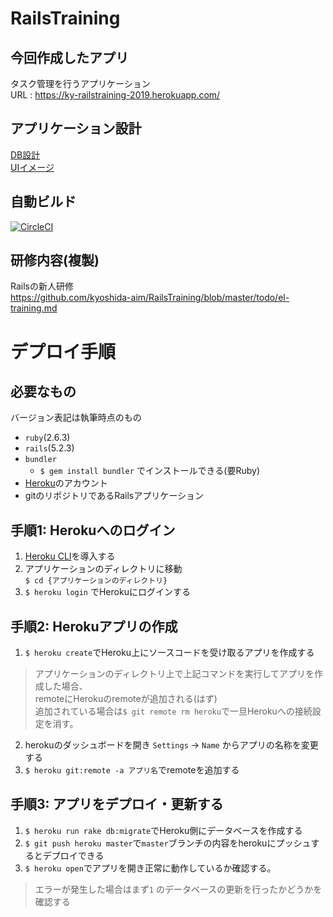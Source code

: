 # RailsTraining

## 今回作成したアプリ
タスク管理を行うアプリケーション  
URL : https://ky-railstraining-2019.herokuapp.com/

## アプリケーション設計
[DB設計](https://github.com/kyoshida-aim/RailsTraining/issues/1)  
[UIイメージ](https://github.com/kyoshida-aim/RailsTraining/issues/2)  

## 自動ビルド
[![CircleCI](https://circleci.com/gh/kyoshida-aim/RailsTraining.svg?style=svg)](https://circleci.com/gh/kyoshida-aim/RailsTraining)

## 研修内容(複製)
Railsの新人研修  
https://github.com/kyoshida-aim/RailsTraining/blob/master/todo/el-training.md

# デプロイ手順
## 必要なもの
バージョン表記は執筆時点のもの
- `ruby`(2.6.3)
- `rails`(5.2.3)
- `bundler`
  - `$ gem install bundler` でインストールできる(要Ruby)
- [Heroku](https://jp.heroku.com/)のアカウント
- gitのリポジトリであるRailsアプリケーション

## 手順1: Herokuへのログイン
1. [Heroku CLI](https://devcenter.heroku.com/articles/getting-started-with-ruby#set-up)を導入する  
2. アプリケーションのディレクトリに移動  
`$ cd {アプリケーションのディレクトリ}`  
3. `$ heroku login` でHerokuにログインする

## 手順2: Herokuアプリの作成
1. `$ heroku create`でHeroku上にソースコードを受け取るアプリを作成する  
> アプリケーションのディレクトリ上で上記コマンドを実行してアプリを作成した場合、  
remoteにHerokuのremoteが追加される(はず)  
追加されている場合は`$ git remote rm heroku`で一旦Herokuへの接続設定を消す。  
2. herokuのダッシュボードを開き `Settings` → `Name` からアプリの名称を変更する  
3. `$ heroku git:remote -a アプリ名`でremoteを追加する

## 手順3: アプリをデプロイ・更新する
1. `$ heroku run rake db:migrate`でHeroku側にデータベースを作成する  
2. `$ git push heroku master`で`master`ブランチの内容をherokuにプッシュするとデプロイできる  
3. `$ heroku open`でアプリを開き正常に動作しているか確認する。  
> エラーが発生した場合はまず`1` のデータベースの更新を行ったかどうかを確認する
